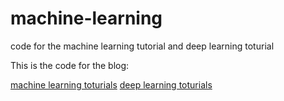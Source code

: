 # machine-learning
code for the machine learning tutorial and deep learning toturial

This is the code for the blog:

[machine learning toturials](https://hzget.github.io/ml_tutorials/ml_tutorials.html)
[deep learning toturials](https://hzget.github.io/neural_networks/neural_networks.html)
